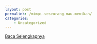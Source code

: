 ```yaml
---
layout: post
permalink: /mimpi-seseorang-mau-menikah/
categories:
    - Uncategorized
---
```


[Baca Selengkapnya](/02)